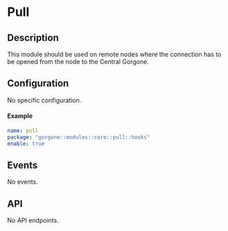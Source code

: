 # Pull

## Description

This module should be used on remote nodes where the connection has to be opened from the node to the Central Gorgone.

## Configuration

No specific configuration.

#### Example

```yaml
name: pull
package: "gorgone::modules::core::pull::hooks"
enable: true
```

## Events

No events.

## API

No API endpoints.
